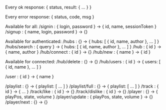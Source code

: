 ﻿Every ok response: { status, result: { ... } }

Every error response: { status, code, msg }

Available for all:
/signin : { login, password } -> { id, name, sessionToken }
/signup : { name, login, password } -> {}

Available for authenticated:
/hubs : {} -> { hubs: [ { id, name, author }, ... ] }
/hubs/search : { query } -> { hubs: [ { id, name, author }, ... ] }
/hub : { id } -> { name, author }
/hub/connect : { id } -> {}
/hub/new : { name } -> { id }

Available for connected:
/hub/delete : {} -> {}
/hub/users : { id } -> { users: [ { id, name }, ... ] }

/user : { id } -> { name }

/playlist : {} -> { playlist: [ ... ] }
/playlist/full : {} -> { playlist: [ ... ] }
/track : { id } -> { ... }
/track/like : { id } -> {}
/track/dislike : { id } -> {}
/player : {} -> { playPos, state, volume }
/player/update : { playPos, state, volume } -> {}
/player/next : {} -> {}

